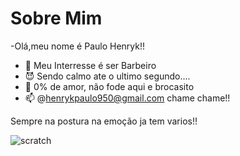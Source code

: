 # Sobre Mim
-Olá,meu nome é Paulo Henryk!!
- :bear: Meu Interresse é ser Barbeiro
- :smiling_imp: Sendo calmo ate o ultimo segundo....
- 💞 0% de amor, não fode aqui e brocasito
- 📫 @henrykpaulo950@gmail.com chame chame!!

Sempre na postura na emoção ja tem varios!!

![scratch](https://img.shields.io/badge/JavaScript-323330?style=for-the-badge&logo=javascript&logoColor=F7DF1E)

